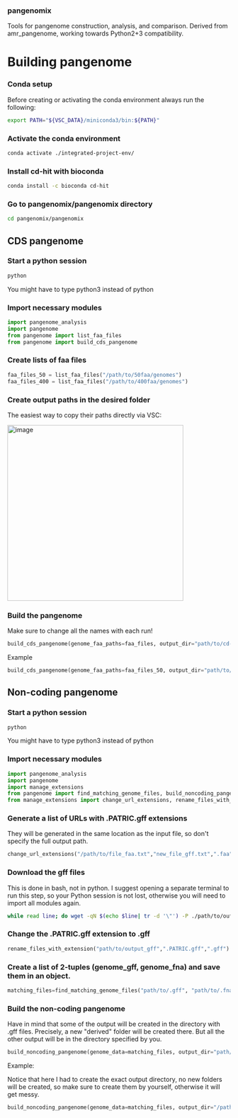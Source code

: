 ### pangenomix
Tools for pangenome construction, analysis, and comparison. Derived from amr_pangenome, working towards Python2+3 compatibility.

# Building pangenome

### Conda setup

Before creating or activating the conda environment always run the following:

```bash
export PATH="${VSC_DATA}/miniconda3/bin:${PATH}" 
```

### Activate the conda environment

```bash
conda activate ./integrated-project-env/ 
```

### Install cd-hit with bioconda

```bash
conda install -c bioconda cd-hit
```

### Go to pangenomix/pangenomix directory

```bash
cd pangenomix/pangenomix
```

## CDS pangenome

### Start a python session

```bash
python
```
You might have to type python3 instead of python

### Import necessary modules

```python
import pangenome_analysis
import pangenome
from pangenome import list_faa_files
from pangenome import build_cds_pangenome
```

### Create lists of faa files 

```python
faa_files_50 = list_faa_files("/path/to/50faa/genomes")
faa_files_400 = list_faa_files("/path/to/400faa/genomes")
```
### Create output paths in the desired folder

The easiest way to copy their paths directly via VSC:

<img width="397" alt="image" src="https://github.com/AnnaLew/pangenomix/assets/57362758/72fb102b-bacc-4620-b711-0e7b96fef652">

### Build the pangenome

Make sure to change all the names with each run!

```python
build_cds_pangenome(genome_faa_paths=faa_files, output_dir="path/to/cd-hit-output", name="name_of_output")
```

Example

```python
build_cds_pangenome(genome_faa_paths=faa_files_50, output_dir="path/to/cd-hit-output/50_bactero_cdhit", name="50bactero")
```

## Non-coding pangenome

### Start a python session

```bash
python
```
You might have to type python3 instead of python

### Import necessary modules

```python
import pangenome_analysis
import pangenome
import manage_extensions
from pangenome import find_matching_genome_files, build_noncoding_pangenome
from manage_extensions import change_url_extensions, rename_files_with_extension
```

### Generate a list of URLs with .PATRIC.gff extensions

They will be generated in the same location as the input file, so don't specify the full output path.

```python
change_url_extensions("/path/to/file_faa.txt","new_file_gff.txt",".faa",".gff")
```

### Download the gff files

This is done in bash, not in python. I suggest opening a separate terminal to run this step, so your Python session is not lost, otherwise you will need to import all modules again. 

```bash
while read line; do wget -qN $(echo $line| tr -d '\"') -P ./path/to/output_gff ; done < path/to/input/new_file_gff.txt
```

### Change the .PATRIC.gff extension to .gff

```python
rename_files_with_extension("path/to/output_gff",".PATRIC.gff",".gff")
```

### Create a list of 2-tuples (genome_gff, genome_fna) and save them in an object. 

```python
matching_files=find_matching_genome_files("path/to/.gff", "path/to/.fna")
```

### Build the non-coding pangenome

Have in mind that some of the output will be created in the directory with .gff files. Precisely, a new "derived" folder will be created there. But all the other output will be in the directory specified by you. 

```python
build_noncoding_pangenome(genome_data=matching_files, output_dir="path/to/cd-hit-output/non-coding",name="name_of_output")
```

Example:

Notice that here I had to create the exact output directory, no new folders will be created, so make sure to create them by yourself, otherwise it will get messy. 

```python
build_noncoding_pangenome(genome_data=matching_files, output_dir="/path/to/cd-hit-output/non-coding/50_bactero_noncoding", name="50bactero")
```








